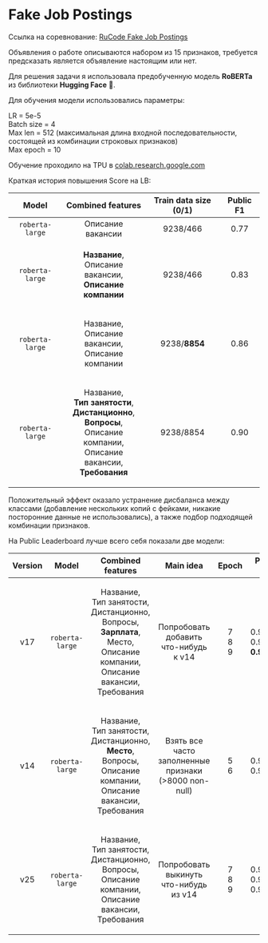 # Fake Job Postings

Ссылка на соревнование: [RuCode Fake Job Postings](https://www.kaggle.com/c/rucode-fake-job-postings/overview/evaluation)

Объявления о работе описываются набором из 15 признаков, требуется предсказать является объявление настоящим или нет.

Для решения задачи я использовала предобученную модель **RoBERTa** из библиотеки **Hugging Face** 🤗.

Для обучения модели использовались параметры:

LR = 5e-5 \
Batch size = 4 \
Max len = 512 (максимальная длина входной последовательности, состоящей из комбинации строковых признаков) \
Max epoch = 10

Обучение проходило на TPU в [colab.research.google.com](https://colab.research.google.com/)

Краткая история повышения Score на LB:

| Model | Combined features | Train data size (0/1) | Public F1 | 
|:-------:|:-------:|:-------:|:-------:|
| `roberta-large`      | Описание вакансии | 9238/466 | 0.77 |
| `roberta-large`      | <p>**Название**,<br>Описание вакансии,<br>**Описание компании**<p> | 9238/466 | 0.83 |
| `roberta-large`      | <p>Название,<br>Описание вакансии,<br>Описание компании<p> | 9238/**8854** | 0.86 |
| `roberta-large`      | <p>Название,<br>**Тип занятости**,<br>**Дистанционно**,<br>**Вопросы**,<br>Описание компании,<br>Описание вакансии,<br>**Требования**<p> | 9238/8854 | 0.90 |

Положительный эффект оказало устранение дисбаланса между классами (добавление нескольких копий с фейками, никакие посторонние данные не использовались), а также подбор подходящей комбинации признаков.

На Public Leaderboard лучше всего себя показали две модели:

| Version | Model | Combined features | Main idea | Epoch | Public F1 | Notebook | Weights |
|:-------:|:-------:|:-------:|:-------:|:-------:|:-------:|:-------:|:-------:|
| v17 | `roberta-large`      | <p>Название,<br>Тип занятости,<br>Дистанционно,<br>Вопросы,<br>**Зарплата**,<br>Место,<br>Описание компании,<br>Описание вакансии,<br>Требования<p> | <p>Попробовать<br>добавить<br>что-нибудь к v14<p> | <p>7<br>8<br>9<p> | <p>0.90494<br>0.90566<br>**0.91320**<p> | [v17_RoBERTa_10e](v17%20RoBERTa/v17_RoBERTa_10e.ipynb) | [Weights v17]() |
| v14 | `roberta-large`      | <p>Название,<br>Тип занятости,<br>Дистанционно,<br>**Место**,<br>Вопросы,<br>Описание компании,<br>Описание вакансии,<br>Требования<p> | <p>Взять все часто<br>заполненные<br>признаки<br>(>8000 non-null)<p> | <p>5<br>6<p> | <p>0.90421<br>0.90769<p> | [v14_RoBERTa_10e](v14%20RoBERTa/v14_RoBERTa_10e.ipynb) | [Weights v14](https://drive.google.com/drive/folders/1TLMEpCLtzU-VnR60pl_3NVHiXTq9CyM8?usp=sharing) |
| v25 | `roberta-large`      | <p>Название,<br>Тип занятости,<br>Дистанционно,<br>Вопросы,<br>Описание компании,<br>Описание вакансии,<br>Требования<p> | <p>Попробовать<br>выкинуть<br>что-нибудь из v14<p> | <p>7<br>8<br>9<p> | <p>0.90000<br>0.90000<br>0.90076<p> | [v25_RoBERTa_10e](v25%20RoBERTa/v25_RoBERTa_10e.ipynb) | [Weights v25](https://drive.google.com/drive/folders/1aZ7bSNvoDfDHYj5hnzhcFUfINKzrPLP9?usp=sharing) |
